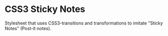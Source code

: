 CSS3 Sticky Notes
=========================
Stylesheet that uses CSS3-transitions and transformations to imitate "Sticky Notes" (Post-it notes).